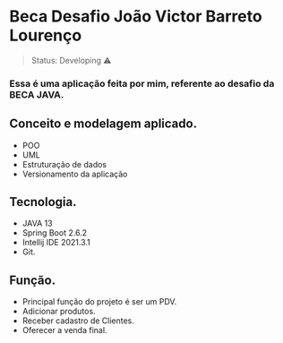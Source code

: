 # Beca Desafio João Victor Barreto Lourenço

> Status: Developing  ⚠️
 
### Essa é uma aplicação feita por mim, referente ao desafio da BECA JAVA.

## Conceito e modelagem aplicado.

+ POO
+ UML
+ Estruturação de dados
+ Versionamento da aplicação

## Tecnologia.

* JAVA 13
* Spring Boot 2.6.2
* Intellij IDE 2021.3.1
* Git.


## Função.

+ Principal função do projeto é ser um PDV.
+ Adicionar produtos.
+ Receber cadastro de Clientes.
+ Oferecer a venda final.
